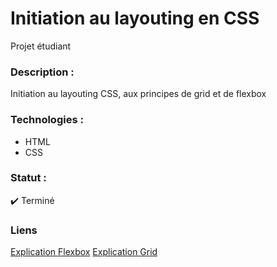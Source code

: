# Initiation au layouting en CSS
Projet étudiant

### Description :
Initiation au layouting CSS, aux principes de grid et de flexbox

### Technologies :
* HTML
* CSS

### Statut :
✔️ Terminé

### Liens
[Explication Flexbox](https://youtu.be/vOgSCANCkQk)
[Explication Grid](https://youtu.be/NDuswExCDA0)
